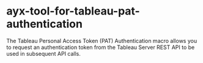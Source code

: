 # ayx-tool-for-tableau-pat-authentication
The Tableau Personal Access Token (PAT) Authentication macro allows you to request an authentication token from the Tableau Server REST API to be used in subsequent API calls.
